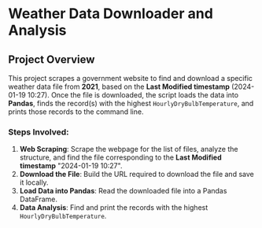 # Weather Data Downloader and Analysis

## Project Overview

This project scrapes a government website to find and download a specific weather data file from **2021**, based on the **Last Modified timestamp** (2024-01-19 10:27). Once the file is downloaded, the script loads the data into **Pandas**, finds the record(s) with the highest `HourlyDryBulbTemperature`, and prints those records to the command line.

### Steps Involved:
1. **Web Scraping**: Scrape the webpage for the list of files, analyze the structure, and find the file corresponding to the **Last Modified timestamp** "2024-01-19 10:27".
2. **Download the File**: Build the URL required to download the file and save it locally.
3. **Load Data into Pandas**: Read the downloaded file into a Pandas DataFrame.
4. **Data Analysis**: Find and print the records with the highest `HourlyDryBulbTemperature`.

